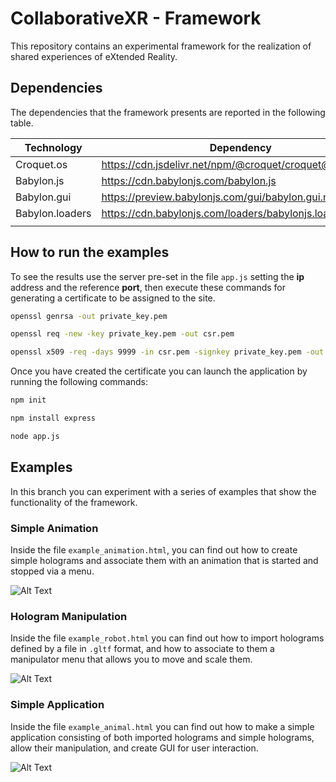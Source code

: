 # CollaborativeXR - Framework

This repository contains an experimental framework for the realization of shared experiences of eXtended Reality.

## Dependencies

The dependencies that the framework presents are reported in the following table.

| Technology      | Dependency |
|-----------------|-|
| Croquet.os      | https://cdn.jsdelivr.net/npm/@croquet/croquet@1.0.5 |
| Babylon.js      | https://cdn.babylonjs.com/babylon.js                |
| Babylon.gui     | https://preview.babylonjs.com/gui/babylon.gui.min.js      |
| Babylon.loaders | https://cdn.babylonjs.com/loaders/babylonjs.loaders.min.js|
|                 |                                                           |

## How to run the examples

To see the results use the server pre-set in the file `app.js` setting the **ip** address and the reference **port**, then
execute these commands for generating a certificate to be assigned to the site.

```bash
openssl genrsa -out private_key.pem
```
```bash
openssl req -new -key private_key.pem -out csr.pem
```
```bash
openssl x509 -req -days 9999 -in csr.pem -signkey private_key.pem -out cert.pem
```

Once you have created the certificate you can launch the application by running the following commands:
```bash
npm init
```
```bash
npm install express
```
```bash
node app.js
```

## Examples

In this branch you can experiment with a series of examples that show the functionality of the framework.

### Simple Animation

Inside the file `example_animation.html`, you can find out how to create simple holograms and associate them with an animation that is started and stopped via a menu.

![Alt Text](gif/animation.gif)

### Hologram Manipulation

Inside the file `example_robot.html` you can find out how to import holograms defined by a file in `.gltf` format, and how to associate to them a manipulator menu that allows you to move and scale them.

![Alt Text](gif/robot.gif)

### Simple Application

Inside the file `example_animal.html` you can find out how to make a simple application consisting of both imported holograms and simple holograms, allow their manipulation, and create GUI for user interaction.

![Alt Text](gif/animal.gif)